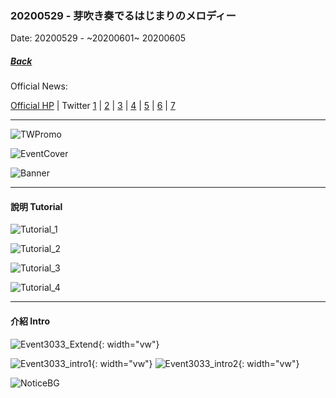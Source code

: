 ### 20200529 - 芽吹き奏でるはじまりのメロディー
Date: 20200529 - ~20200601~ 20200605

##### [Back](Event_List.md)

Official News:

[Official HP](https://227-game.com/news/?article_id=54224) | Twitter [1](https://twitter.com/nanaon_official/status/1265602092716056576) | [2](https://twitter.com/nanaon_official/status/1265930815822688256) | [3](https://twitter.com/nanaon_official/status/1266301223054880768) | [4](https://twitter.com/nanaon_official/status/1267319967357140997) | [5](https://twitter.com/nanaon_official/status/1267413189844545537?s=20) | [6](https://twitter.com/nanaon_official/status/1267448767604592642?s=20) | [7](https://twitter.com/nanaon_official/status/1267455058876088320?s=20)

---

![TWPromo](../../../../Album/Nanaon/Event/20200529%20芽吹き奏でるはじまりのメロディー/TWPromo.jpg)

![EventCover](../../../../Album/Nanaon/Event/20200529%20芽吹き奏でるはじまりのメロディー/EventCover1.jpg)

![Banner](../../../../Album/Nanaon/Event/20200529%20芽吹き奏でるはじまりのメロディー/10000100_banner.png)

---

#### 說明 Tutorial

![Tutorial_1](../../../../Album/Nanaon/Event/20200529%20芽吹き奏でるはじまりのメロディー/tutorial_mission_event_01.png)

![Tutorial_2](../../../../Album/Nanaon/Event/20200529%20芽吹き奏でるはじまりのメロディー/tutorial_mission_event_02.png)

![Tutorial_3](../../../../Album/Nanaon/Event/20200529%20芽吹き奏でるはじまりのメロディー/tutorial_mission_event_03.png)

![Tutorial_4](../../../../Album/Nanaon/Event/20200529%20芽吹き奏でるはじまりのメロディー/tutorial_mission_event_04.png)

---

#### 介紹 Intro

![Event3033_Extend](../../../../Album/Nanaon/Event/20200529%20芽吹き奏でるはじまりのメロディー/Event3033_Extend.JPG){: width="vw"}

![Event3033_intro1](../../../../Album/Nanaon/Event/20200529%20芽吹き奏でるはじまりのメロディー/Event3033_intro1.JPG){: width="vw"}
![Event3033_intro2](../../../../Album/Nanaon/Event/20200529%20芽吹き奏でるはじまりのメロディー/Event3033_intro2.JPG){: width="vw"}

![NoticeBG](../../../../Album/Nanaon/Event/20200529%20芽吹き奏でるはじまりのメロディー/event_notice_bg.png)
